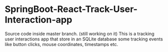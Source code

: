 # SpringBoot-React-Track-User-Interaction-app
Source code inside master branch.
(still working on it)
This is a tracking user interactions app that store in an SQLite database some tracking events like button clicks, mouse coordinates, timestamps etc.
